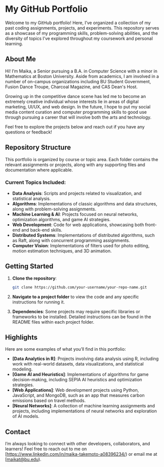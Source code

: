 # My GitHub Portfolio

Welcome to my GitHub portfolio! Here, I’ve organized a collection of my past coding assignments, projects, and experiments. This repository serves as a showcase of my programming skills, problem-solving abilities, and the diversity of topics I’ve explored throughout my coursework and personal learning.

## About Me

Hi! I’m Maika, a Senior pursuing a B.A. in Computer Science with a minor in Mathematics at Boston University. Aside from academics, I am involved in a number of on-campus organizations including BU Student Government, Fusion Dance Troupe, Charcoal Magazine, and CAS Dean's Host. 

Growing up in the competitive dance scene has led me to become an extremely creative individual whose interests lie in areas of digital marketing, UI/UX, and web design. In the future, I hope to put my social media content curation and computer programming skills to good use through pursuing a career that will involve both the arts and technology.

Feel free to explore the projects below and reach out if you have any questions or feedback!

## Repository Structure

This portfolio is organized by course or topic area. Each folder contains the relevant assignments or projects, along with any supporting files and documentation where applicable.

### Current Topics Included:
- **Data Analysis**: Scripts and projects related to visualization, and statistical analysis.
- **Algorithms**: Implementations of classic algorithms and data structures, along with problem-solving assignments.
- **Machine Learning & AI**: Projects focused on neural networks, optimization algorithms, and game AI strategies.
- **Web Development**: Code for web applications, showcasing both front-end and back-end skills.
- **Distributed Systems**: Implementations of distributed algorithms, such as Raft, along with concurrent programming assignments.
- **Computer Vision**: Implementations of filters used for photo editing, motion estimation techniques, and 3D animation.

## Getting Started

1. **Clone the repository**:
   ```bash
   git clone https://github.com/your-username/your-repo-name.git
   ```
2. **Navigate to a project folder** to view the code and any specific instructions for running it.

3. **Dependencies**: Some projects may require specific libraries or frameworks to be installed. Detailed instructions can be found in the README files within each project folder.

## Highlights

Here are some examples of what you’ll find in this portfolio:

- **[Data Analytics in R]**: Projects involving data analysis using R, including work with real-world datasets, data visualizations, and statistical modeling.
- **[Game AI and Heuristics]**: Implementations of algorithms for game decision-making, including SEPIA AI heuristics and optimization strategies.
- **[Web Applications]**: Web development projects using Python, JavaScript, and MongoDB, such as an app that measures carbon emissions based on travel methods.
- **[Neural Networks]**: A collection of machine learning assignments and projects, including implementations of neural networks and exploration of AI models.

## Contact

I’m always looking to connect with other developers, collaborators, and learners! Feel free to reach out to me on [https://www.linkedin.com/in/maika-takemoto-a08396234/) or email me at [maikat@bu.edu).
